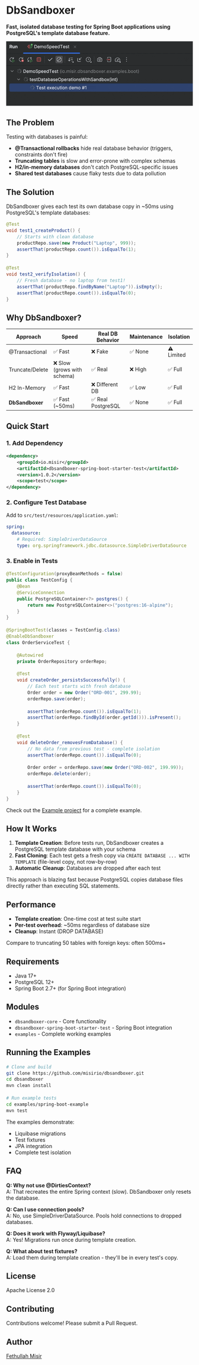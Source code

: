 # DbSandboxer

**Fast, isolated database testing for Spring Boot applications using PostgreSQL's template database feature.**


![DbSandboxer Speed Showcase - 100 tests running in IntelliJ after initial Spring Boot load](docs/speed-showcase.gif)

## The Problem

Testing with databases is painful:
- **@Transactional rollbacks** hide real database behavior (triggers, constraints don't fire)
- **Truncating tables** is slow and error-prone with complex schemas
- **H2/in-memory databases** don't catch PostgreSQL-specific issues
- **Shared test databases** cause flaky tests due to data pollution

## The Solution

DbSandboxer gives each test its own database copy in ~50ms using PostgreSQL's template databases:

```java
@Test
void test1_createProduct() {
    // Starts with clean database
    productRepo.save(new Product("Laptop", 999));
    assertThat(productRepo.count()).isEqualTo(1);
}

@Test
void test2_verifyIsolation() {
    // Fresh database - no laptop from test1!
    assertThat(productRepo.findByName("Laptop")).isEmpty();
    assertThat(productRepo.count()).isEqualTo(0);
}
```

## Why DbSandboxer?

| Approach | Speed | Real DB Behavior | Maintenance | Isolation |
|----------|-------|------------------|-------------|-----------|
| @Transactional | ✅ Fast | ❌ Fake | ✅ None | ⚠️ Limited |
| Truncate/Delete | ❌ Slow (grows with schema) | ✅ Real | ❌ High | ✅ Full |
| H2 In-Memory | ✅ Fast | ❌ Different DB | ✅ Low | ✅ Full |
| **DbSandboxer** | ✅ Fast (~50ms) | ✅ Real PostgreSQL | ✅ None | ✅ Full |


## Quick Start

### 1. Add Dependency

```xml
<dependency>
    <groupId>io.misir</groupId>
    <artifactId>dbsandboxer-spring-boot-starter-test</artifactId>
    <version>1.0.2</version>
    <scope>test</scope>
</dependency>
```

### 2. Configure Test Database

Add to `src/test/resources/application.yaml`:

```yaml
spring:
  datasource:
    # Required: SimpleDriverDataSource
    type: org.springframework.jdbc.datasource.SimpleDriverDataSource
```

### 3. Enable in Tests

```java
@TestConfiguration(proxyBeanMethods = false)
public class TestConfig {
    @Bean
    @ServiceConnection
    public PostgreSQLContainer<?> postgres() {
        return new PostgreSQLContainer<>("postgres:16-alpine");
    }
}

@SpringBootTest(classes = TestConfig.class)
@EnableDbSandboxer
class OrderServiceTest {
    
    @Autowired
    private OrderRepository orderRepo;
    
    @Test
    void createOrder_persistsSuccessfully() {
        // Each test starts with fresh database
        Order order = new Order("ORD-001", 299.99);
        orderRepo.save(order);
        
        assertThat(orderRepo.count()).isEqualTo(1);
        assertThat(orderRepo.findById(order.getId())).isPresent();
    }
    
    @Test
    void deleteOrder_removesFromDatabase() {
        // No data from previous test - complete isolation
        assertThat(orderRepo.count()).isEqualTo(0);
        
        Order order = orderRepo.save(new Order("ORD-002", 199.99));
        orderRepo.delete(order);
        
        assertThat(orderRepo.count()).isEqualTo(0);
    }
}
```

Check out the [Example project](examples/spring-boot-example) for a complete example.

## How It Works

1. **Template Creation**: Before tests run, DbSandboxer creates a PostgreSQL template database with your schema
2. **Fast Cloning**: Each test gets a fresh copy via `CREATE DATABASE ... WITH TEMPLATE` (file-level copy, not row-by-row)
3. **Automatic Cleanup**: Databases are dropped after each test

This approach is blazing fast because PostgreSQL copies database files directly rather than executing SQL statements.

## Performance

- **Template creation**: One-time cost at test suite start
- **Per-test overhead**: ~50ms regardless of database size
- **Cleanup**: Instant (DROP DATABASE)

Compare to truncating 50 tables with foreign keys: often 500ms+

## Requirements

- Java 17+
- PostgreSQL 12+
- Spring Boot 2.7+ (for Spring Boot integration)

## Modules

- `dbsandboxer-core` - Core functionality
- `dbsandboxer-spring-boot-starter-test` - Spring Boot integration
- `examples` - Complete working examples

## Running the Examples

```bash
# Clone and build
git clone https://github.com/misirio/dbsandboxer.git
cd dbsandboxer
mvn clean install

# Run example tests
cd examples/spring-boot-example
mvn test
```

The examples demonstrate:
- Liquibase migrations
- Test fixtures
- JPA integration
- Complete test isolation

## FAQ

**Q: Why not use @DirtiesContext?**  
A: That recreates the entire Spring context (slow). DbSandboxer only resets the database.

**Q: Can I use connection pools?**  
A: No, use SimpleDriverDataSource. Pools hold connections to dropped databases.

**Q: Does it work with Flyway/Liquibase?**  
A: Yes! Migrations run once during template creation.

**Q: What about test fixtures?**  
A: Load them during template creation - they'll be in every test's copy.

## License

Apache License 2.0

## Contributing

Contributions welcome! Please submit a Pull Request.

## Author

[Fethullah Misir](https://github.com/misirio)